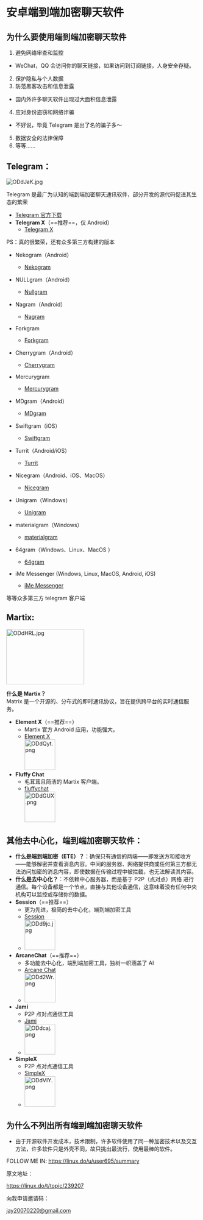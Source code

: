 # **安卓端到端加密聊天软件**

## 为什么要使用端到端加密聊天软件

1.  避免网络审查和监控

- WeChat，QQ 会访问你的聊天链接，如果访问到订阅链接，人身安全存疑。

2.  保护隐私与个人数据
3.  防范黑客攻击和信息泄露

- 国内外许多聊天软件出现过大面积信息泄露

4.  应对身份盗窃和网络诈骗

- 不好说，毕竟 Telegram 是出了名的骗子多～

5.  数据安全的法律保障
6.  等等......

## **Telegram**：

![ODdJaK.jpg](https://ooo.0x0.ooo/2024/10/22/ODdJaK.jpg)

Telegram 是最广为认知的端到端加密聊天通讯软件，部分开发的源代码促进其生态的繁荣

- [Telegram 官方下载](https://t.me)
- **Telegram X**（==推荐==，仅 Android）
  - [Telegram X](https://github.com/TGX-Android/Telegram-X/releases/tag/v0.26.9.1730)

<!--
Telegram X PIC
  - <img src="https://ooo.0x0.ooo/2024/10/22/ODdtIN.jpg" alt="ODdtIN.jpg" width="80" height="80" class="jop-noMdConv">

-->

PS：真的很繁荣，还有众多第三方构建的版本

- Nekogram（Android）

  - [Nekogram](https://github.com/Nekogram/Nekogram/releases)

- NULLgram（Android）

  - [Nullgram](https://github.com/qwq233/Nullgram/releases)

- Nagram（Android）

  - [Nagram](https://github.com/NextAlone/Nagram/releases)

- Forkgram

  - [Forkgram](https://github.com/forkgram/TelegramAndroid/releases)

- Cherrygram（Android）

  - [Cherrygram](https://github.com/arsLan4k1390/Cherrygram/releases)

- Mercurygram

  - [Mercurygram](https://github.com/Mercurygram/Mercurygram/releases)

- MDgram（Android）

  - [MDgram](https://mdgram.dev/download-mdgram/)

- Swiftgram（iOS）

  - [Swiftgram](https://github.com/Swiftgram/Telegram-iOS)

- Turrit（Android/iOS）

  - [Turrit](https://iturrit.com/zh/)

- Nicegram（Android、iOS、MacOS）

  - [Nicegram](https://nicegram.app/)

- Unigram（Windows）

  - [Unigram](https://github.com/UnigramDev/Unigram)

- materialgram（Windows）

  - [materialgram](https://github.com/kukuruzka165/materialgram/releases)

- 64gram（Windows、Linux、MacOS ）

  - [64gram](https://github.com/TDesktop-x64/tdesktop/releases)

- iMe Messenger (Windows, Linux, MacOS, Android, iOS)
  - [iMe Messenger](https://www.imem.app/)

等等众多第三方 telegram 客户端

<!--

- **Forkgram**
  - Telegram 官方程序分支，因此得名 Forkgram，拥有更多功能。
  - [Forkgram](https://github.com/forkgram/TelegramAndroid/releases)
  - <img src="https://ooo.0x0.ooo/2024/10/22/ODdRES.jpg" alt="ODdRES.jpg" width="80" height="80" class="jop-noMdConv">
- Mercurygram
  - Telegram 官方程序分支，拥有更多功能。
  - [Mercurygram](https://github.com/Mercurygram/Mercurygram/releases)
  - <img src="https://ooo.0x0.ooo/2024/10/22/ODdPea.jpg" alt="ODdPea.jpg" width="80" height="80" class="jop-noMdConv">

-->

## **Martix**:

<img src="https://ooo.0x0.ooo/2024/10/22/ODdHRL.jpg" alt="ODdHRL.jpg" width="204" height="145" class="jop-noMdConv">

**什么是 Martix？**  
Matrix 是一个开源的、分布式的即时通讯协议，旨在提供跨平台的实时通信服务。

- **Element X**（==推荐==）
  - Martix 官方 Android 应用，功能强大。
  - [Element X](https://github.com/element-hq/element-x-android/releases/tag/v0.7.0)  
     <img src="https://ooo.0x0.ooo/2024/10/22/ODdQyt.png" alt="ODdQyt.png" width="80" height="80" class="jop-noMdConv">
- **Fluffy Chat**
  - 毛茸茸且简洁的 Martix 客户端。
  - [fluffychat](https://fluffychat.im/)  
     <img src="https://ooo.0x0.ooo/2024/10/22/ODdGUX.png" alt="ODdGUX.png" width="80" height="80" class="jop-noMdConv">

## 其他**去中心化，端到端加密**聊天软件：

- **什么是端到端加密（ETE）？**：确保只有通信的两端——即发送方和接收方——能够解密并查看消息内容。中间的服务器、网络提供商或任何第三方都无法访问加密的消息内容，即使数据在传输过程中被拦截，也无法解读其内容。
- **什么是去中心化？**：不依赖中心服务器，而是基于 P2P（点对点）网络 进行通信。每个设备都是一个节点，直接与其他设备通信，这意味着没有任何中央机构可以监控或存储你的数据。
- **Session**（==推荐==）
  - 更为先进，极简的去中心化，端到端加密工具
  - [Session](https://apt.izzysoft.de/fdroid/index/apk/network.loki.messenger)
  - <img src="https://ooo.0x0.ooo/2024/10/22/ODd9jc.jpg" alt="ODd9jc.jpg" width="80" height="80" class="jop-noMdConv">
- **ArcaneChat**（==推荐==）
  - 多功能去中心化，端到端加密工具，独树一帜涵盖了 AI
  - [Arcane Chat](https://apt.izzysoft.de/fdroid/index/apk/chat.delta.lite)
  - <img src="https://ooo.0x0.ooo/2024/10/22/ODd2Wr.png" alt="ODd2Wr.png" width="81" height="77" class="jop-noMdConv">
- **Jami**
  - P2P 点对点通信工具
  - [Jami](https://jami.net/)
  - <img src="https://ooo.0x0.ooo/2024/10/22/ODdcaj.png" alt="ODdcaj.png" width="80" height="80" class="jop-noMdConv">
- **SimpleX**
  - P2P 点对点通信工具
  - [SimpleX](https://simplex.chat/)
  - <img src="https://ooo.0x0.ooo/2024/10/22/ODdVIY.png" alt="ODdVIY.png" width="80" height="80" class="jop-noMdConv">

## 为什么不列出所有端到端加密聊天软件

- 由于开源软件开发成本，技术限制，许多软件使用了同一种加密技术以及交互方法，许多软件只是外壳不同，故只挑出最流行，使用最棒的软件。

FOLLOW ME IN:
https://linux.do/u/user695/summary

原文地址：

https://linux.do/t/topic/239207

向我申请邀请码：

[jay20070220@gmail.com](mailto:jay20070220@gmail.com)
